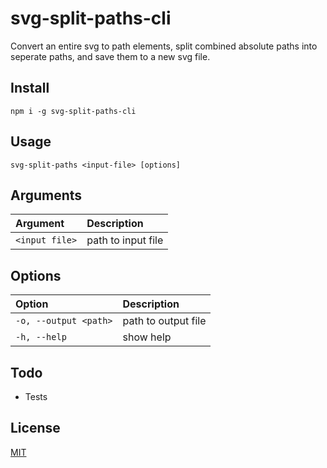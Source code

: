 # svg-split-paths-cli

Convert an entire svg to path elements, split combined absolute paths into seperate paths, and save them to a new svg file.

## Install

`npm i -g svg-split-paths-cli`

## Usage

`svg-split-paths <input-file> [options]`

## Arguments

| Argument                 | Description         |
| :--------------------  | :-----------        |
| `<input file>`         | path to input file  |

## Options

| Option                 | Description  |
| :--------------------  | :----------- |
| `-o, --output <path>`  | path to output file  |
| `-h, --help`           | show help |

## Todo
- Tests

## License

[MIT](LICENSE)
